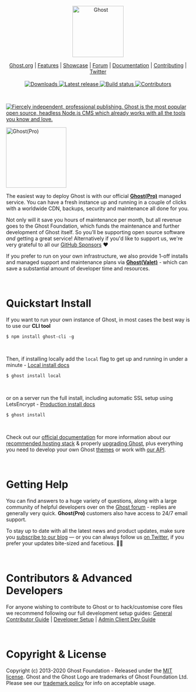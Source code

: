 <p align="center">
  <a href="https://ghost.org">
    <img src="https://user-images.githubusercontent.com/120485/43974508-b64b2fe8-9cd2-11e8-8e58-707254b8817c.png" width="140px" alt="Ghost" />
  </a>
</p>
<p align="center">
    <a href="https://ghost.org">Ghost.org</a> |
    <a href="https://ghost.org/features">Features</a> |
    <a href="https://ghost.org/customers">Showcase</a> |
    <a href="https://forum.ghost.org">Forum</a> |
    <a href="https://ghost.org/docs/">Documentation</a> |
    <a href="https://github.com/TryGhost/Ghost/blob/master/.github/CONTRIBUTING.md">Contributing</a> |
    <a href="https://twitter.com/ghost">Twitter</a>
    <br /><br />
    <a href="https://ghost.org">
        <img src="https://img.shields.io/badge/downloads-2M-brightgreen.svg" alt="Downloads" />
    </a>
    <a href="https://github.com/TryGhost/Ghost/releases/">
        <img src="https://img.shields.io/github/release/TryGhost/Ghost.svg" alt="Latest release" />
    </a>
    <a href="https://github.com/TryGhost/Ghost/actions">
        <img src="https://github.com/TryGhost/Ghost/workflows/Test%20Suite/badge.svg?branch=master" alt="Build status" />
    </a>
    <a href="https://github.com/TryGhost/Ghost/contributors/">
        <img src="https://img.shields.io/github/contributors/TryGhost/Ghost.svg" alt="Contributors" />
    </a>
</p>

&nbsp;

<a href="https://ghost.org"><img src="https://user-images.githubusercontent.com/120485/66918181-f88fdc80-f048-11e9-8135-d9c0e7b35ebc.png" alt="Fiercely independent, professional publishing. Ghost is the most popular open source, headless Node.js CMS which already works with all the tools you know and love." /></a>

<a href="https://ghost.org/pricing"><img src="https://user-images.githubusercontent.com/120485/43995179-556d7620-9da1-11e8-8410-4b2ba48ea8d0.png" alt="Ghost(Pro)" width="165px" /></a>

The easiest way to deploy Ghost is with our official **[Ghost(Pro)](https://ghost.org/pricing/)** managed service. You can have a fresh instance up and running in a couple of clicks with a worldwide CDN, backups, security and maintenance all done for you.

Not only will it save you hours of maintenance per month, but all revenue goes to the Ghost Foundation, which funds the maintenance and further development of Ghost itself. So you’ll be supporting open source software *and* getting a great service! Alternatively if you'd like to support us, we're very grateful to all our [GitHub Sponsors](https://github.com/sponsors/TryGhost) :heart:

If you prefer to run on your own infrastructure, we also provide 1-off installs and managed support and maintenance plans via **[Ghost(Valet)](https://valet.ghost.org)** - which can save a substantial amount of developer time and resources.

&nbsp;

# Quickstart Install

If you want to run your own instance of Ghost, in most cases the best way is to use our **CLI tool**

```
$ npm install ghost-cli -g
```

&nbsp;

Then, if installing locally add the `local` flag to get up and running in under a minute - [Local install docs](https://ghost.org/docs/install/local/)

```
$ ghost install local
```

&nbsp;

or on a server run the full install, including automatic SSL setup using LetsEncrypt - [Production install docs](https://ghost.org/docs/install/ubuntu/)

```
$ ghost install
```

&nbsp;

Check out our [official documentation](https://ghost.org/docs/) for more information about our [recommended hosting stack](https://ghost.org/docs/concepts/hosting/) & properly [upgrading Ghost](https://ghost.org/faq/upgrade-to-ghost-2-0/), plus everything you need to develop your own Ghost [themes](https://ghost.org/docs/api/handlebars-themes/) or work with [our API](https://ghost.org/docs/api/).

&nbsp;


# Getting Help

You can find answers to a huge variety of questions, along with a large community of helpful developers over on the [Ghost forum](https://forum.ghost.org/) - replies are generally very quick. **Ghost(Pro)** customers also have access to 24/7 email support.

To stay up to date with all the latest news and product updates, make sure you [subscribe to our blog](https://ghost.org/blog/) — or you can always follow us [on Twitter](https://twitter.com/Ghost), if you prefer your updates bite-sized and facetious. :saxophone::turtle:

&nbsp;


# Contributors & Advanced Developers

For anyone wishing to contribute to Ghost or to hack/customise core files we recommend following our full development setup guides: [General Contributor Guide](https://ghost.org/docs/concepts/contributing/) | [Developer Setup](https://ghost.org/docs/install/source/) | [Admin Client Dev Guide](https://ghost.org/docs/install/source/#ghost-admin)

&nbsp;


# Copyright & License

Copyright (c) 2013-2020 Ghost Foundation - Released under the [MIT license](LICENSE). Ghost and the Ghost Logo are trademarks of Ghost Foundation Ltd. Please see our [trademark policy](https://ghost.org/trademark/) for info on acceptable usage.
